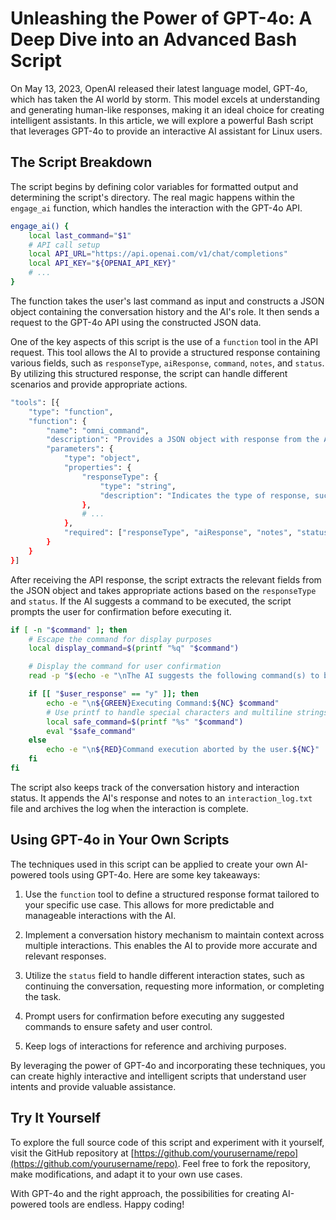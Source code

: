 # Unleashing the Power of GPT-4o: A Deep Dive into an Advanced Bash Script

On May 13, 2023, OpenAI released their latest language model, GPT-4o, which has taken the AI world by storm. This model excels at understanding and generating human-like responses, making it an ideal choice for creating intelligent assistants. In this article, we will explore a powerful Bash script that leverages GPT-4o to provide an interactive AI assistant for Linux users.

## The Script Breakdown

The script begins by defining color variables for formatted output and determining the script's directory. The real magic happens within the `engage_ai` function, which handles the interaction with the GPT-4o API.

```bash
engage_ai() {
    local last_command="$1"
    # API call setup
    local API_URL="https://api.openai.com/v1/chat/completions"
    local API_KEY="${OPENAI_API_KEY}"
    # ...
}
```

The function takes the user's last command as input and constructs a JSON object containing the conversation history and the AI's role. It then sends a request to the GPT-4o API using the constructed JSON data.

One of the key aspects of this script is the use of a `function` tool in the API request. This tool allows the AI to provide a structured response containing various fields, such as `responseType`, `aiResponse`, `command`, `notes`, and `status`. By utilizing this structured response, the script can handle different scenarios and provide appropriate actions.

```bash
"tools": [{
    "type": "function",
    "function": {
        "name": "omni_command",
        "description": "Provides a JSON object with response from the AI to assist with the linux shell.",
        "parameters": {
            "type": "object",
            "properties": {
                "responseType": {
                    "type": "string",
                    "description": "Indicates the type of response, such as '\''communication'\'', '\''taskOffer'\'', or '\''commandExecution'\''."
                },
                # ...
            },
            "required": ["responseType", "aiResponse", "notes", "status"]
        }
    }
}]
```

After receiving the API response, the script extracts the relevant fields from the JSON object and takes appropriate actions based on the `responseType` and `status`. If the AI suggests a command to be executed, the script prompts the user for confirmation before executing it.

```bash
if [ -n "$command" ]; then
    # Escape the command for display purposes
    local display_command=$(printf "%q" "$command")

    # Display the command for user confirmation
    read -p "$(echo -e "\nThe AI suggests the following command(s) to be executed...\n\n$display_command\n\nDo you want to proceed? (y/n) ")" user_response

    if [[ "$user_response" == "y" ]]; then
        echo -e "\n${GREEN}Executing Command:${NC} $command"
        # Use printf to handle special characters and multiline strings
        local safe_command=$(printf "%s" "$command")
        eval "$safe_command"
    else
        echo -e "\n${RED}Command execution aborted by the user.${NC}"
    fi
fi
```

The script also keeps track of the conversation history and interaction status. It appends the AI's response and notes to an `interaction_log.txt` file and archives the log when the interaction is complete.

## Using GPT-4o in Your Own Scripts

The techniques used in this script can be applied to create your own AI-powered tools using GPT-4o. Here are some key takeaways:

1. Use the `function` tool to define a structured response format tailored to your specific use case. This allows for more predictable and manageable interactions with the AI.

2. Implement a conversation history mechanism to maintain context across multiple interactions. This enables the AI to provide more accurate and relevant responses.

3. Utilize the `status` field to handle different interaction states, such as continuing the conversation, requesting more information, or completing the task.

4. Prompt users for confirmation before executing any suggested commands to ensure safety and user control.

5. Keep logs of interactions for reference and archiving purposes.

By leveraging the power of GPT-4o and incorporating these techniques, you can create highly interactive and intelligent scripts that understand user intents and provide valuable assistance.

## Try It Yourself

To explore the full source code of this script and experiment with it yourself, visit the GitHub repository at [https://github.com/yourusername/repo](https://github.com/yourusername/repo). Feel free to fork the repository, make modifications, and adapt it to your own use cases.

With GPT-4o and the right approach, the possibilities for creating AI-powered tools are endless. Happy coding!

